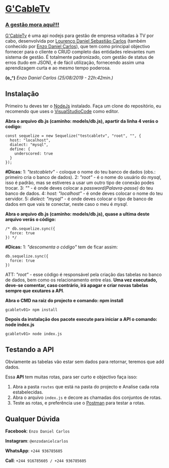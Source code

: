 <p align="center">
  <a href="https://facebook.com/lourencodaniel.carlos" target="_blank" >
    <h1>G'CableTv</h1>
    <h3>A gestão mora aquí!!!</h3>
  </a>
</p>
<p align="center">
</p>

[G'CableTv](https://facebook.com/lourencodaniel.carlos) é uma api nodejs para gestão de empresa voltadas à TV por cabo, desenvolvida por [Lourenço Daniel Sebastião Carlos](https://facebook.com/lourencodaniel.carlos) (também conhecido por [Enzo Daniel Carlos](https://facebook.com/lourencodaniel.carlos)), que tem como principal objectivo fornecer para o cliente o CRUD completo das entidades relevantes num sistema de gestão. É totalmente padronizado, com gestão de status de erros (tudo em JSON), é de fácil utilização, fornecendo assim uma aprendizagem curta e ao mesmo tempo poderosa.

**(o_^)**
_Enzo Daniel Carlos (25/08/2019 - 22h:42min.)_

## Instalação

Primeiro tu deves ter o
[NodeJs](https://nodejs.org) instalado.  Faça um clone do repositório, eu
recomendo que uses o [VisualStudioCode](https://code.visualstudio.com) como editor. 

**Abra o arquivo db.js (caminho: models/db.js), apartir da linha 4 verás o codigo:**
``` 
const sequelize = new Sequelize("testcabletv", "root", "", {
  host: "localhost",
  dialect: "mysql",
  define: {
    underscored: true
  }
});
```
**#Dicas:**
1: _"testcabletv"_ - coloque o nome do teu banco de dados (obs.: primeiro cria o banco de dados).
2: _"root"_ - é o nome do usuário do _mysql_, isso é padrão, mas se estiveres a usar um outro tipo de conexão podes trocar.
3: _""_ - é onde deves colocar a _password(Palavra-passe)_ do teu banco de dados.
4: _host: "localhost"_ - é onde deves colocar o nome do teu servidor. 
5: _dielect: "mysql"_ - é onde deves colocar o tipo de banco de dados em que vais te conectar, neste caso o meu é _mysql_.


**Abra o arquivo db.js (caminho: models/db.js), quase a ultima deste arquivo verás o código:**

``` 
/* db.sequelize.sync({
  force: true
}) */
```
**#Dicas:**
1: _"descomenta o código"_ tem de ficar assim:
``` 
db.sequelize.sync({
  force: true
})
```
ATT: _"root"_ - esse código é responsável pela criação das tabelas no banco de dados, bem como os relacionamento entre elas. **Uma vez executado, deve-se comentar, caso contrário, irá apagar e criar novas tabelas sempre que exutares a API**.

**Abra o CMD na raiz do projecto e comando: npm install**
``` 
gcabletv01> npm install

```
**Depois da instalação dos pacote execute para iniciar a API o comando: node index.js**
``` 
gcabletv01> node index.js

```
## Testando a API

Obviamente as tabelas vão estar sem dados para retornar, teremos que add dados.

Essa **API** tem muitas rotas, para ser curto e objectivo faça isso:

1. Abra a pasta `routes` que está na pasta do projecto e Analise cada rota estabelecidas.
2. Abra o arquivo `index.js` e decore as chamadas dos conjuntos de rotas.
3. Teste as rotas, e preferência use o [Postman](https://www.getpostman.com) para testar a rotas.

## Qualquer Dúvida

**Facebook**: `Enzo Daniel Carlos`

**Instagram**: `@enzodanielcarlos`

**WhatsApp**: `+244 936785605`

**Call**: `+244 916785605 / +244 936785605`

